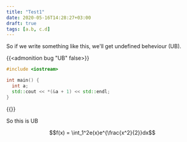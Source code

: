 ```yaml
---
title: "Test1"
date: 2020-05-16T14:28:27+03:00
draft: true
tags: [a.b, c.d]
---
```


So if we write something like this, we'll get undefined beheviour (UB).

{{<admonition bug "UB" false>}}
```cpp
#include <iostream>

int main() {
  int a;
  std::cout << *(&a + 1) << std::endl;
}
```
{{</admonition>}}

So this is UB

$$f(x) = \int_1^2e(x)e^{\frac{x^2}{2}}dx$$
